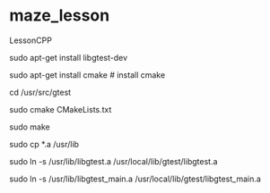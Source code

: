 # maze_lesson
LessonCPP

sudo apt-get install libgtest-dev

sudo apt-get install cmake # install cmake

cd /usr/src/gtest

sudo cmake CMakeLists.txt

sudo make

sudo cp *.a /usr/lib

sudo ln -s /usr/lib/libgtest.a /usr/local/lib/gtest/libgtest.a

sudo ln -s /usr/lib/libgtest_main.a /usr/local/lib/gtest/libgtest_main.a